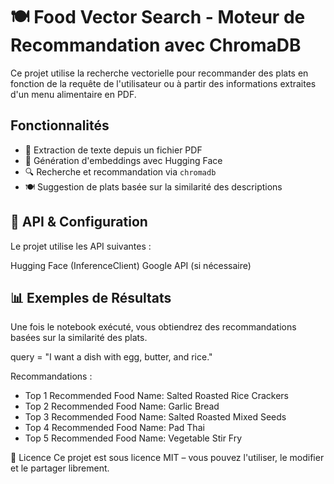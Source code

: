 

# 🍽️ Food Vector Search - Moteur de Recommandation avec ChromaDB

Ce projet utilise la recherche vectorielle pour recommander des plats en fonction de la requête de l'utilisateur ou à partir des informations extraites d'un menu alimentaire en PDF.

## Fonctionnalités
- 📄 Extraction de texte depuis un fichier PDF
- 🧠 Génération d'embeddings avec Hugging Face
- 🔍 Recherche et recommandation via `chromadb`
- 🍽️ Suggestion de plats basée sur la similarité des descriptions

## 🔑 API & Configuration
Le projet utilise les API suivantes :

Hugging Face (InferenceClient)
Google API (si nécessaire)

## 📊 Exemples de Résultats
Une fois le notebook exécuté, vous obtiendrez des recommandations basées sur la similarité des plats.

query = "I want a dish with egg, butter, and rice."

Recommandations :
- Top 1 Recommended Food Name: Salted Roasted Rice Crackers
- Top 2 Recommended Food Name: Garlic Bread
- Top 3 Recommended Food Name: Salted Roasted Mixed Seeds
- Top 4 Recommended Food Name: Pad Thai
- Top 5 Recommended Food Name: Vegetable Stir Fry

📜 Licence
Ce projet est sous licence MIT – vous pouvez l'utiliser, le modifier et le partager librement.

